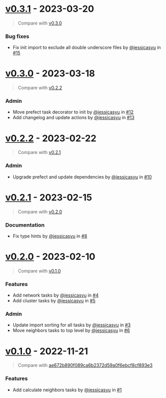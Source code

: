 # [v0.3.1](https://github.com/allen-cell-animated/abm-colony-collection/releases/tag/v0.3.1) - 2023-03-20

> Compare with [v0.3.0](https://github.com/allen-cell-animated/abm-colony-collection/compare/v0.3.0...v0.3.1)

### Bug fixes

- Fix init import to exclude all double underscore files by [@jessicasyu](https://github.com/jessicasyu) in [#15](https://github.com/allen-cell-animated/abm-colony-collection/pull/15)

# [v0.3.0](https://github.com/allen-cell-animated/abm-colony-collection/releases/tag/v0.3.0) - 2023-03-18

> Compare with [v0.2.2](https://github.com/allen-cell-animated/abm-colony-collection/compare/v0.2.2...v0.3.0)

### Admin

- Move prefect task decorator to init by [@jessicasyu](https://github.com/jessicasyu) in [#12](https://github.com/allen-cell-animated/abm-colony-collection/pull/12)
- Add changelog and update actions by [@jessicasyu](https://github.com/jessicasyu) in [#13](https://github.com/allen-cell-animated/abm-colony-collection/pull/13)

# [v0.2.2](https://github.com/allen-cell-animated/abm-colony-collection/releases/tag/v0.2.2) - 2023-02-22

> Compare with [v0.2.1](https://github.com/allen-cell-animated/abm-colony-collection/compare/v0.2.1...v0.2.2)

### Admin

- Upgrade prefect and update dependencies by [@jessicasyu](https://github.com/jessicasyu) in [#10](https://github.com/allen-cell-animated/abm-colony-collection/pull/10)

# [v0.2.1](https://github.com/allen-cell-animated/abm-colony-collection/releases/tag/v0.2.1) - 2023-02-15

> Compare with [v0.2.0](https://github.com/allen-cell-animated/abm-colony-collection/compare/v0.2.0...v0.2.1)

### Documentation

- Fix type hints by [@jessicasyu](https://github.com/jessicasyu) in [#8](https://github.com/allen-cell-animated/abm-colony-collection/pull/8)

# [v0.2.0](https://github.com/allen-cell-animated/abm-colony-collection/releases/tag/v0.2.0) - 2023-02-10

> Compare with [v0.1.0](https://github.com/allen-cell-animated/abm-colony-collection/compare/v0.1.0...v0.2.0)

### Features

- Add network tasks by [@jessicasyu](https://github.com/jessicasyu) in [#4](https://github.com/allen-cell-animated/abm-colony-collection/pull/4)
- Add cluster tasks by [@jessicasyu](https://github.com/jessicasyu) in [#5](https://github.com/allen-cell-animated/abm-colony-collection/pull/5)

### Admin

- Update import sorting for all tasks by [@jessicasyu](https://github.com/jessicasyu) in [#3](https://github.com/allen-cell-animated/abm-colony-collection/pull/3)
- Move neighbors tasks to top level by [@jessicasyu](https://github.com/jessicasyu) in [#6](https://github.com/allen-cell-animated/abm-colony-collection/pull/6)

# [v0.1.0](https://github.com/allen-cell-animated/abm-colony-collection/releases/tag/v0.1.0) - 2022-11-21

> Compare with [ae672b890f089ca6b2372d59a0f6ebcf8cf893e3](https://github.com/allen-cell-animated/abm-colony-collection/compare/ae672b890f089ca6b2372d59a0f6ebcf8cf893e3...v0.1.0)

### Features

- Add calculate neighbors tasks by [@jessicasyu](https://github.com/jessicasyu) in [#1](https://github.com/allen-cell-animated/abm-colony-collection/pull/1)
